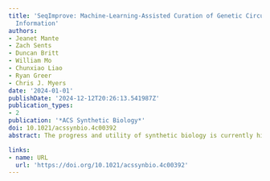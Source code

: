```yaml
---
title: 'SeqImprove: Machine-Learning-Assisted Curation of Genetic Circuit Sequence
  Information'
authors:
- Jeanet Mante
- Zach Sents
- Duncan Britt
- William Mo
- Chunxiao Liao
- Ryan Greer
- Chris J. Myers
date: '2024-01-01'
publishDate: '2024-12-12T20:26:13.541987Z'
publication_types:
- 2
publication: '*ACS Synthetic Biology*'
doi: 10.1021/acssynbio.4c00392
abstract: The progress and utility of synthetic biology is currently hindered by the lengthy process of studying literature and replicating poorly documented work. Reconstruction of crucial design information through post hoc curation is highly noisy and error-prone. To combat this, author participation during the curation process is crucial. To encourage author participation without overburdening them, an ML-assisted curation tool called SeqImprove has been developed. Using named entity recognition, called entity normalization, and sequence matching, SeqImprove creates machine-accessible sequence data and metadata annotations, which authors can then review and edit before submitting a final sequence file. SeqImprove makes it easier for authors to submit sequence data that is FAIR (findable, accessible, interoperable, and reusable).

links:
- name: URL
  url: 'https://doi.org/10.1021/acssynbio.4c00392'
---
```

